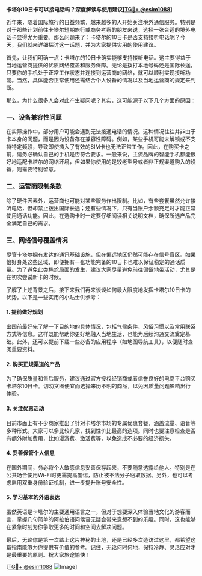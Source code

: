 **卡塔尔10日卡可以接电话吗？深度解读与使用建议[[TG💪+ @esim1088](https://t.me/s/esim1088)]**

近年来，随着国际旅行的日益频繁，越来越多的人开始关注境外通信服务。特别是对于那些计划前往卡塔尔短期旅行或商务考察的朋友来说，选择一张合适的境外电话卡显得尤为重要。那么问题来了：卡塔尔的10日卡是否支持接听电话呢？今天，我们就来详细探讨这一话题，并为大家提供实用的使用建议。

首先，让我们明确一点：卡塔尔的10日卡确实能够支持接听电话。这主要得益于当地运营商提供的优质网络覆盖和服务保障。无论是拨打本地号码还是国际长途，只要你的手机处于正常工作状态并连接到运营商的网络，就可以顺利实现接听功能。当然，具体能否正常使用还需结合个人设备的情况以及当地运营商的规定来判断。

那么，为什么很多人会对此产生疑问呢？其实，这可能源于以下几个方面的原因：

### 一、设备兼容性问题

在实际操作中，部分用户可能会遇到无法接通电话的情况。这种情况往往并非由于卡本身的问题，而是因为设备存在兼容性障碍。例如，某些手机可能未解锁或不支持特定频段，导致即使插入了有效的SIM卡也无法正常工作。因此，在购买卡之前，请务必确认自己的手机是否符合要求。一般来说，主流品牌的智能手机都能很好地适配卡塔尔的网络环境，但如果你使用的是较老型号或者非正规渠道购入的设备，则需要特别留意。

### 二、运营商限制条款

除了硬件因素外，运营商也可能对某些服务作出限制。比如，有些套餐虽然允许接听电话，但却禁止拨出国际长途；还有些情况下，只有当账户余额充足时才能正常使用通话功能。因此，在选购卡时一定要仔细阅读相关说明文档，确保所选产品完全满足自己的需求。

### 三、网络信号覆盖情况

尽管卡塔尔拥有发达的通讯基础设施，但在偏远地区仍然可能存在信号盲区。如果恰好身处这些区域，即便拥有一张功能完备的10日卡也难以保证稳定的通话质量。为了避免此类尴尬局面的发生，建议大家尽量避免前往偏僻地带活动，尤其是在初次尝试新卡的时候。

了解了上述背景之后，接下来我们再来谈谈如何最大限度地发挥卡塔尔10日卡的优势。以下是一些实用的小贴士供参考：

#### 1. 提前做好规划

出国前最好先了解一下目的地的具体情况，包括气候条件、风俗习惯以及常用联系方式等信息。这样既能帮助你更好地融入当地生活，也能为后续沟通交流奠定基础。此外，还可以提前下载一些必备的应用程序（如地图导航工具），以便随时查阅重要资料。

#### 2. 购买正规渠道的产品

为了确保质量和售后服务，建议通过官方授权经销商或者信誉良好的电商平台购买卡塔尔10日卡。切勿贪图便宜而选择来历不明的商品，以免因质量问题影响出行体验。

#### 3. 关注优惠活动

目前市面上有不少商家推出了针对卡塔尔市场的专属优惠套餐，涵盖流量、语音等多种形式。大家可以多比较几家，找到性价比最高的选项。同时也要注意检查是否有额外附加费用，比如漫游费、激活费等，以免造成不必要的经济损失。

#### 4. 妥善保管个人信息

在国外期间，务必将个人敏感信息妥善保存起来，不要随意透露给他人。特别是在公共场合使用Wi-Fi时更需提高警惕，防止被不法分子窃取数据。另外，也可以考虑启用双重身份验证机制，进一步提升账号安全性。

#### 5. 学习基本的外语表达

虽然英语是卡塔尔的主要通用语言之一，但对于想要深入体验当地文化的游客而言，掌握几句简单的阿拉伯语问候语无疑会带来意想不到的乐趣。同时，这也能够在紧急时刻为你争取更多的时间和空间去解决问题。

最后，无论你是第一次踏上这片神秘的土地，还是已经多次造访过这里，都希望这篇指南能够为你提供有价值的参考。记住，无论何时何地，保持冷静、灵活应对才是最重要的原则。祝大家旅途愉快！

[[TG💪+ @esim1088](https://t.me/s/esim1088) ![Image](https://i.postimg.cc/4NQfJmqS/Snipaste-2025-05-13-00-14-12.png)]